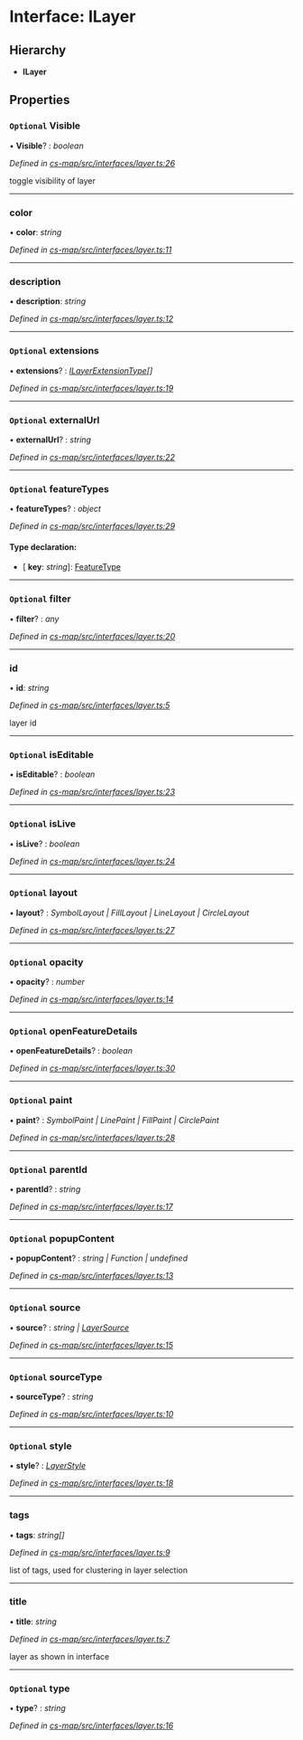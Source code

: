 # Interface: ILayer

## Hierarchy

* **ILayer**

## Properties

### `Optional` Visible

• **Visible**? : *boolean*

*Defined in [cs-map/src/interfaces/layer.ts:26](https://github.com/TNOCS/csnext/blob/ec6e73e4/packages/cs-map/src/interfaces/layer.ts#L26)*

toggle visibility of layer

___

###  color

• **color**: *string*

*Defined in [cs-map/src/interfaces/layer.ts:11](https://github.com/TNOCS/csnext/blob/ec6e73e4/packages/cs-map/src/interfaces/layer.ts#L11)*

___

###  description

• **description**: *string*

*Defined in [cs-map/src/interfaces/layer.ts:12](https://github.com/TNOCS/csnext/blob/ec6e73e4/packages/cs-map/src/interfaces/layer.ts#L12)*

___

### `Optional` extensions

• **extensions**? : *[ILayerExtensionType](_cs_map_src_classes_ilayer_extension_.ilayerextensiontype.md)[]*

*Defined in [cs-map/src/interfaces/layer.ts:19](https://github.com/TNOCS/csnext/blob/ec6e73e4/packages/cs-map/src/interfaces/layer.ts#L19)*

___

### `Optional` externalUrl

• **externalUrl**? : *string*

*Defined in [cs-map/src/interfaces/layer.ts:22](https://github.com/TNOCS/csnext/blob/ec6e73e4/packages/cs-map/src/interfaces/layer.ts#L22)*

___

### `Optional` featureTypes

• **featureTypes**? : *object*

*Defined in [cs-map/src/interfaces/layer.ts:29](https://github.com/TNOCS/csnext/blob/ec6e73e4/packages/cs-map/src/interfaces/layer.ts#L29)*

#### Type declaration:

* \[ **key**: *string*\]: [FeatureType](../classes/_cs_map_src_classes_feature_type_.featuretype.md)

___

### `Optional` filter

• **filter**? : *any*

*Defined in [cs-map/src/interfaces/layer.ts:20](https://github.com/TNOCS/csnext/blob/ec6e73e4/packages/cs-map/src/interfaces/layer.ts#L20)*

___

###  id

• **id**: *string*

*Defined in [cs-map/src/interfaces/layer.ts:5](https://github.com/TNOCS/csnext/blob/ec6e73e4/packages/cs-map/src/interfaces/layer.ts#L5)*

layer id

___

### `Optional` isEditable

• **isEditable**? : *boolean*

*Defined in [cs-map/src/interfaces/layer.ts:23](https://github.com/TNOCS/csnext/blob/ec6e73e4/packages/cs-map/src/interfaces/layer.ts#L23)*

___

### `Optional` isLive

• **isLive**? : *boolean*

*Defined in [cs-map/src/interfaces/layer.ts:24](https://github.com/TNOCS/csnext/blob/ec6e73e4/packages/cs-map/src/interfaces/layer.ts#L24)*

___

### `Optional` layout

• **layout**? : *SymbolLayout | FillLayout | LineLayout | CircleLayout*

*Defined in [cs-map/src/interfaces/layer.ts:27](https://github.com/TNOCS/csnext/blob/ec6e73e4/packages/cs-map/src/interfaces/layer.ts#L27)*

___

### `Optional` opacity

• **opacity**? : *number*

*Defined in [cs-map/src/interfaces/layer.ts:14](https://github.com/TNOCS/csnext/blob/ec6e73e4/packages/cs-map/src/interfaces/layer.ts#L14)*

___

### `Optional` openFeatureDetails

• **openFeatureDetails**? : *boolean*

*Defined in [cs-map/src/interfaces/layer.ts:30](https://github.com/TNOCS/csnext/blob/ec6e73e4/packages/cs-map/src/interfaces/layer.ts#L30)*

___

### `Optional` paint

• **paint**? : *SymbolPaint | LinePaint | FillPaint | CirclePaint*

*Defined in [cs-map/src/interfaces/layer.ts:28](https://github.com/TNOCS/csnext/blob/ec6e73e4/packages/cs-map/src/interfaces/layer.ts#L28)*

___

### `Optional` parentId

• **parentId**? : *string*

*Defined in [cs-map/src/interfaces/layer.ts:17](https://github.com/TNOCS/csnext/blob/ec6e73e4/packages/cs-map/src/interfaces/layer.ts#L17)*

___

### `Optional` popupContent

• **popupContent**? : *string | Function | undefined*

*Defined in [cs-map/src/interfaces/layer.ts:13](https://github.com/TNOCS/csnext/blob/ec6e73e4/packages/cs-map/src/interfaces/layer.ts#L13)*

___

### `Optional` source

• **source**? : *string | [LayerSource](../classes/_cs_map_src_classes_layer_source_.layersource.md)*

*Defined in [cs-map/src/interfaces/layer.ts:15](https://github.com/TNOCS/csnext/blob/ec6e73e4/packages/cs-map/src/interfaces/layer.ts#L15)*

___

### `Optional` sourceType

• **sourceType**? : *string*

*Defined in [cs-map/src/interfaces/layer.ts:10](https://github.com/TNOCS/csnext/blob/ec6e73e4/packages/cs-map/src/interfaces/layer.ts#L10)*

___

### `Optional` style

• **style**? : *[LayerStyle](../classes/_cs_map_src_classes_layer_style_.layerstyle.md)*

*Defined in [cs-map/src/interfaces/layer.ts:18](https://github.com/TNOCS/csnext/blob/ec6e73e4/packages/cs-map/src/interfaces/layer.ts#L18)*

___

###  tags

• **tags**: *string[]*

*Defined in [cs-map/src/interfaces/layer.ts:9](https://github.com/TNOCS/csnext/blob/ec6e73e4/packages/cs-map/src/interfaces/layer.ts#L9)*

list of tags, used for clustering in layer selection

___

###  title

• **title**: *string*

*Defined in [cs-map/src/interfaces/layer.ts:7](https://github.com/TNOCS/csnext/blob/ec6e73e4/packages/cs-map/src/interfaces/layer.ts#L7)*

layer as shown in interface

___

### `Optional` type

• **type**? : *string*

*Defined in [cs-map/src/interfaces/layer.ts:16](https://github.com/TNOCS/csnext/blob/ec6e73e4/packages/cs-map/src/interfaces/layer.ts#L16)*
